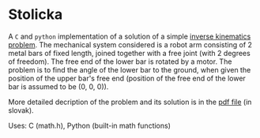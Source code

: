 Stolicka
========

A `C` and `python` implementation of a solution of a simple [inverse kinematics problem](https://en.wikipedia.org/wiki/Inverse_kinematics). The mechanical system considered is a robot arm consisting of 2 metal bars of fixed length, joined together with a free joint (with 2 degrees of freedom). The free end of the lower bar is rotated by a motor. The problem is to find the angle of the lower bar to the ground, when given the position of the upper bar's free end (position of the free end of the lower bar is assumed to be (0, 0, 0)).

More detailed decription of the problem and its solution is in the [pdf file](popis.pdf) (in slovak).

Uses: C (math.h), Python (built-in math functions)